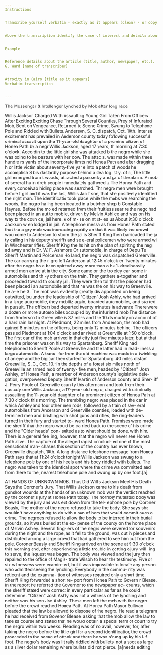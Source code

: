 ```yaml
---
Instructions


Transcribe yourself verbatim - exactly as it appears (clean) - or copy and paste existing (“dirty” OCR from Chronicling America) transcription of a key article. If you use the “dirty” OCR you can clean it up by correcting the transcription by fixing any discrepancies between it and the article of interest (so that is more accurate as a verbatim transcript of that article)


Above the transcription identify the case of interest and details about the news article (title, newspaper, date, link), and your name (transcriber).


Example


Reference details about the article (title, author, newspaper, etc.). 
G. Ward [name of transcriber]


Atrocity in Cairo [title as it appears]
Verbatim transcription


---
```

The Messenger & Intellenger 
Lynched by Mob after long race 


Willis Jackson Charged With Assaulting Young Girl Taken From Officers After Exciting Exciting Chase Through Several Counties, Prey of Infurated Mob, Bent on Vengeance, Returned to Scene Crime, Swung to Telephone Pole and Riddled with Bullets.
 Anderson, S. C. dispatch, Oct. 10th. 
Intense excitement has prevailed in Anderson county today fo'lowing successful criminal assault upon the 11-year-old daughter of a promine citizen of Honea Path by a negr Willis Jackson, aged 17 years, th morning at 7:30 o'clock. Accordin to the little girl she was attacked b the negro while she was going to he pasture with her cow. The attac s. was made within three hundre rs yards of the incorporate limits nd Honea Path and after dragging h or little victim about seventy-five yar e into a patch of woods he accomplish S bis dastardly purpose behind a dea log. st y. of n, The little girl emerged from t woods, attracted a passerby and ga of the alarm. A mob of several hu in dreb people immediately gathered .ܐ The Honea Path and every conceivab hiding place was searched. Thr negro men were brought before t girl and it was the last, Willis Jac f son, that she positively identified the right man. The identificatio took place while the mobs we searching the woods, the negro ha ing been located in a butcher shop b Constable Haynes. Before the mo ed returned from their fruitless sear re the nego had been placed in an aut to mobile, driven by Melvin Ashl ce and was on his way to the coun ce, jail here. е of m- se on nt st- es us About 9:30 o'clock Jackson w en lodged in jail. A telephone messa as from Honea Path stated that the a gry mob was increasing rapidly an that it was likely the crowd wou come to Anderson to storm the jai is Sheriff King then barricaded the ja ty calling in his deputy sheriffs and se e-eral policemen who were armed wi in Winchester rifles. Sheriff King the hs hit on the plan of spiriting the neg ad away and in Dr. W. F. Ashmore Or automobile, in charge of Depu Te Sheriff Martin and Policeman Ho land, the negro was dispatched Greenville. The car carrying the n gro left Anderson at 12:45 o'clock er Twenty minutes after the negro ha e been spirited away more than a hu 1. dred heavily-armed men arrive at in the city. Some came on the tro eley car, some in automobiles and th -y others on the train. They gathere a-together and proceeded toward th county jail. They were then tol that the prisoner had been placed i an automobile and that he was the on his way to Greenville. he a- e he 3. The mob was evidently greatly dis appointed on being outwitted, bu under the leadership of "Citizen' Josh Ashly, who had arrived in a large automobile, they mobiliz again, boarded automobiles, and started in pursuit. The officers bad departed twenty minutes in advance There were a dozen or more automo biles occupied by the infuriated mob The distance from Anderson to Green ville is 37 miles and the 10.ds muddy on account of a hard rain las night. At Piedmont, 22 miles from Anderson, the mob had gained 8 minutes on the officers, being only 12 minutes behind. The officers pass ed Piedmont at 1:04 o'clock and ar rived at Greenville at 1:50 o'clock. The first car of the mob arrived in that city just five minutes later, but at that time the prisoner was on his way to Spartanburg. Sheriff King had telephoned to Sheriff Poole at Greenville and the latter had in read- iness a large automobile. A trans- fer from the old machine was made in a twinkling of an eye and the big car then started for Spartanburg, 40 miles distant Greenville, S. C., Oct. 10.-In the depths of a forest six miles north of Greenville an armed mob of twenty- five men, headed by "Citizen" Josh Ashley, of Honea Path, a member of Anderson county's legislative dele- gation, overpowered Deputy Sheriff Martin of Anderson county and Sher- iff J. Perry Poole of Greenville coun ty this afternoon and took from their custody one Willis Jackson, a 17-year- old negro, charged with criminally assaulting the 11-year-old daughter of a prominent citizen of Honea Path at 7:30 o'clock this morning. The trembling negro was placed in the car in which Ashley and four other men rode, followed by a train of sev- eral automobiles from Anderson and Greenville counties, loaded with de- termined men and bristling with shot guns and rifles, the ring-leaders turned in their fury and started to- ward Honea Path. Promises were made the sheriff that the negro would be carried back to the scene of his crime and the "Older heads" con- sulted as to what should be done. with him. There is a general feel ing, however, that the negro will never see Honea Path alive. The capture of the alleged rapist conclud- ed one of the most sensationaf man- chases this section of the country has ever known, Greenville dispatch, 10th. A long distance telephone message from Honea Path says that at 11:24 o'clock tonight Willis Jackson was swung to a telephone pole by one of his heels and his body riddled with bullets. The negro was taken to the identical spot where the crime wa committed and from there to the, nearest telephone pole and swung up by one foot.[a]




AT HANDS OF UNKNOWN MOB. 
Thus Did Willis Jackson Meet His Death Says the Coroner's Jury. That Willis Jackson came to his death from gunshot wounds at the hands of an unknown mob was the verdict reached by the coroner's jury at Honea Path today. The horribly mutilated body was viewed by the jury and was eut down from the tel- ephone pole by Coroner Beasly, The mother of the negro refused to take the body. She says she wouldn't have anything to do with a son of hers that would commit such a crime. The negroes refused to allow the body to be interred in their burial grounds, so it was buried at the ex- pense of the county on the home place of Melvin Ashley. Several fing- ers of the negro were severed for souvenirs during the night and the rope, as it fell to the ground, was cut in pieces and distributed among a large crowd that had gathered to see him cut from the pole. Coroner Beasly and Sheriff King arrived on the scene at 9:30 o'clock this morning and, after experiencing a little trouble in getting a jury will- ing to serve, the iзquest was begun. The body was viewed and the jury then repaired to the office of Magis- trate Wilsoh to hear the testimony. Five or six witnessess were examin- ed, but it was impossible to locate any person who admitted seeing the lynching. Everybody in the commu- nity was reticent and the examina- tion of witnesses required only a short time. Sheriff King forwarded a short re- port from Honea Path to Govern r Blease. In the report he referred the Governor to the newspaper ac- counts, which the sheriff stated were correct in every particular as far as he could determine. "Citizen" Josh Ashly was not a witness of the lynching and neither was his son Joe Ashley. These men left the mob with the negro before the crowd reached Honea Path. At Honea Path Mayor Sullivan pleaded that the law be allowed to dispose of the negro. He read a telegram he had received from Govenor Blease, asking that the mob allow the law to take its course and stated that he would obtain a special term of court to try the negro within two weeks. Pleading was of no avail, however, for, afler taking the negro before the little girl for a second identificatior, the crowd proceeded to the scene of attack and there he was s'rung up by his l. f. foot. The negro's body was lit rally riddled with bullets, not a spot as large as a silver dollar remaining where bullets did not pierce.
[a]needs editing
